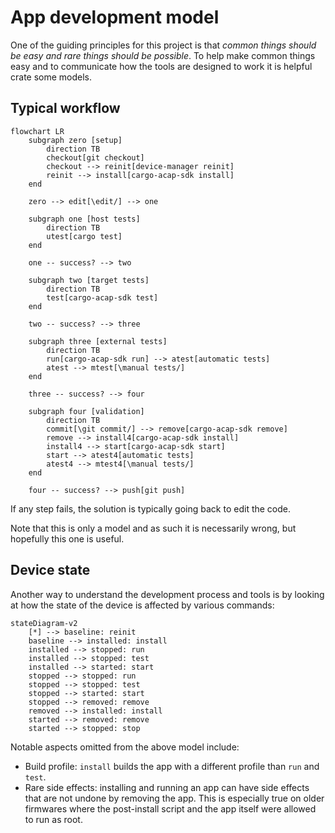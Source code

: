 # App development model

One of the guiding principles for this project is that _common things should be easy and rare things should be possible_.
To help make common things easy and to communicate how the tools are designed to work it is helpful crate some models.

## Typical workflow

```mermaid
flowchart LR
    subgraph zero [setup]
        direction TB
        checkout[git checkout]
        checkout --> reinit[device-manager reinit]
        reinit --> install[cargo-acap-sdk install]
    end

    zero --> edit[\edit/] --> one

    subgraph one [host tests]
        direction TB
        utest[cargo test]
    end

    one -- success? --> two

    subgraph two [target tests]
        direction TB
        test[cargo-acap-sdk test]
    end

    two -- success? --> three

    subgraph three [external tests]
        direction TB
        run[cargo-acap-sdk run] --> atest[automatic tests]
        atest --> mtest[\manual tests/]
    end

    three -- success? --> four

    subgraph four [validation]
        direction TB
        commit[\git commit/] --> remove[cargo-acap-sdk remove]
        remove --> install4[cargo-acap-sdk install]
        install4 --> start[cargo-acap-sdk start]
        start --> atest4[automatic tests]
        atest4 --> mtest4[\manual tests/]
    end

    four -- success? --> push[git push]
```

If any step fails, the solution is typically going back to edit the code. 

Note that this is only a model and as such it is necessarily wrong, but hopefully this one is
useful.

## Device state

Another way to understand the development process and tools is by looking at how the state of the
device is affected by various commands:

```mermaid
stateDiagram-v2
    [*] --> baseline: reinit
    baseline --> installed: install
    installed --> stopped: run
    installed --> stopped: test
    installed --> started: start
    stopped --> stopped: run
    stopped --> stopped: test
    stopped --> started: start
    stopped --> removed: remove
    removed --> installed: install
    started --> removed: remove
    started --> stopped: stop
```

Notable aspects omitted from the above model include:

- Build profile: `install` builds the app with a different profile than `run` and `test`.
- Rare side effects: installing and running an app can have side effects that are not undone by removing the app.
  This is especially true on older firmwares where the post-install script and the app itself were allowed to run as root.